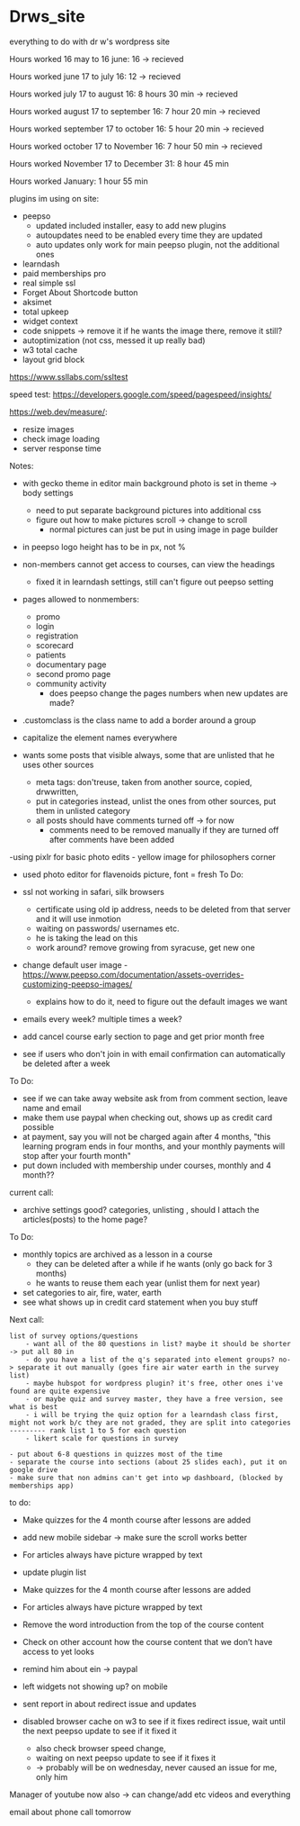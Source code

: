 # Drws_site
everything to do with dr w's wordpress site


Hours worked 16 may to 16 june: 16 ->  recieved
 
Hours worked  june 17 to july 16: 12 -> recieved
 
Hours worked july 17 to august 16: 8 hours 30 min -> recieved
 
Hours worked august 17 to september 16: 7 hour 20 min -> recieved 
 
Hours worked september 17 to  october 16: 5 hour 20 min -> recieved
  
Hours worked october 17 to November 16:  7 hour 50 min -> recieved

Hours worked November 17 to December 31: 8 hour 45 min

Hours worked January: 1 hour 55 min
 
plugins im using on site:

- peepso
	- updated included installer, easy to add new plugins
	- autoupdates need to be enabled every time they are updated
	- auto updates only work for main peepso plugin, not the additional ones
- learndash 
- paid memberships pro
- real simple ssl 
- Forget About Shortcode button 
- aksimet
- total upkeep
- widget context 
- code snippets -> remove it if he wants the image there, remove it still?
- autoptimization (not css, messed it up really bad)
- w3 total cache
- layout grid block

https://www.ssllabs.com/ssltest


speed test:
https://developers.google.com/speed/pagespeed/insights/

https://web.dev/measure/:
- resize images
- check image loading
- server response time

Notes:

- with gecko theme in editor main background photo is set in theme -> body settings
	- need to put separate background pictures into additional css
	- figure out how to make pictures scroll -> change to scroll
		- normal pictures can just be put in using image in page builder
- in peepso logo height has to be in px, not %
- non-members cannot get access to courses, can view the headings 
 	- fixed it in learndash settings, still can't figure out peepso setting
- pages allowed to nonmembers:
	- promo
	- login
	- registration
	- scorecard
	- patients
	- documentary page
	- second promo page
	- community activity
		- does peepso change the pages numbers when new updates are made?

	
- .customclass is the class name to add a border around a group
- capitalize the element names everywhere

- wants some posts that visible always, some that are unlisted that he uses other sources
	- meta tags: don'treuse, taken from another source, copied, drwwritten, 
	- put in categories instead, unlist the ones from other sources, put them in unlisted category
	- all posts should have comments turned off -> for now
		- comments need to be removed manually if they are turned off after comments have been added


-using pixlr for basic photo edits
	- yellow image for philosophers corner
- used photo editor for flavenoids picture, font = fresh
To Do:

- ssl not working in safari, silk browsers
	- certificate using old ip address, needs to be deleted from that server and it will use inmotion 
	- waiting on passwords/ usernames etc. 
	- he is taking the lead on this
	- work around? remove growing from syracuse, get new one
- change default user image
	-https://www.peepso.com/documentation/assets-overrides-customizing-peepso-images/ 
	- explains how to do it, need to figure out the default images we want
- emails every week? multiple times a week?
- add cancel course early section to page and get prior month free
- see if users who don't join in with email confirmation can automatically be deleted after a week



To Do:


- see if we can take away website ask from from comment section, leave name and email
- make them use paypal when checking out, shows up as credit card possible
- at payment, say you will not be charged again after 4 months, "this learning program ends in four months, and your monthly payments will stop after your fourth month"
- put down included with membership under courses, monthly and 4 month??



current call:
	
- archive settings good? categories, unlisting , should I attach the articles(posts) to the home page?

To Do:
- monthly topics are archived as a lesson in a course
	- they can be deleted after a while if he wants (only go back for 3 months)
	- he wants to reuse them each year (unlist them for next year)
- set categories to air, fire, water, earth
- see what shows up in credit card statement when you buy stuff


Next call:

	list of survey options/questions
		- want all of the 80 questions in list? maybe it should be shorter -> put all 80 in
		- do you have a list of the q's separated into element groups? no-> separate it out manually (goes fire air water earth in the survey list)
		- maybe hubspot for wordpress plugin? it's free, other ones i've found are quite expensive
		- or maybe quiz and survey master, they have a free version, see what is best
		- i will be trying the quiz option for a learndash class first, might not work b/c they are not graded, they are split into categories
	--------- rank list 1 to 5 for each question
		- likert scale for questions in survey
	
	- put about 6-8 questions in quizzes most of the time
	- separate the course into sections (about 25 slides each), put it on google drive
	- make sure that non admins can't get into wp dashboard, (blocked by memberships app)

to do:
- Make quizzes for the 4 month course after lessons are added
- add new mobile sidebar -> make sure the scroll works better
- For articles always have picture wrapped by text
- update plugin list
- Make quizzes for the 4 month course after lessons are added
- For articles always have picture wrapped by text



- Remove the word introduction from the top of the course content
- Check on other account how the course content that we don’t have access to yet looks
- remind him about ein -> paypal
- left widgets not showing up? on mobile

- sent report in about redirect issue and updates
- disabled browser cache on w3 to see if it fixes redirect issue, wait until the next peepso update to see if it fixed it
	- also check browser speed change, 
	- waiting on next peepso update to see if it fixes it
	- -> probably will be on wednesday, never caused an issue for me, only him


Manager of youtube now also -> can change/add etc videos and everything

email about phone call tomorrow
